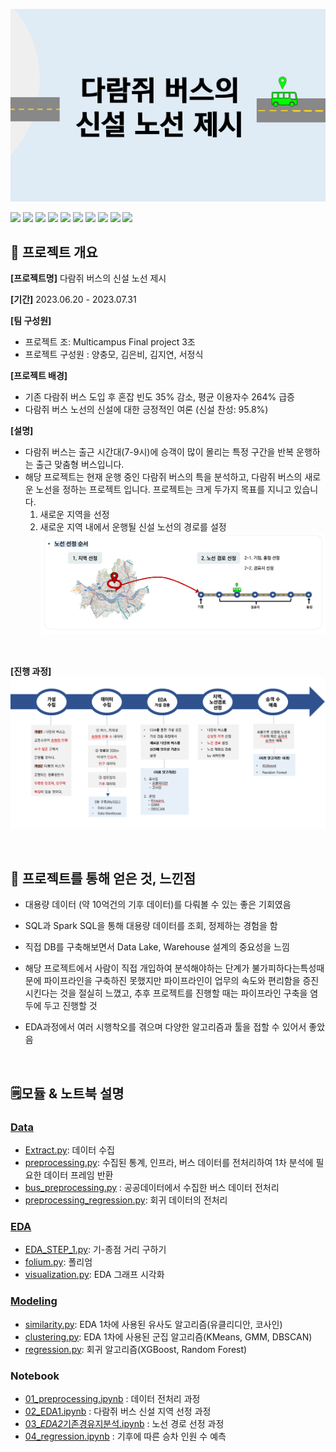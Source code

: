 ![daram_thumbnail](./img/daram_thumb.png)


<img src="https://img.shields.io/badge/python-3776AB?style=for-the-badge&logo=python&logoColor=white">  <img src="https://img.shields.io/badge/MySQL-4479A1?style=for-the-badge&logo=MySQL&logoColor=white">
<img src="https://img.shields.io/badge/Apache Spark-E25A1C?style=for-the-badge&logo=Apache Spark&logoColor=white">  <img src="https://img.shields.io/badge/pandas-150458?style=for-the-badge&logo=pandas&logoColor=white"> <img src="https://img.shields.io/badge/Numpy-013243?style=for-the-badge&logo=numpy&logoColor=white"> <img src="https://img.shields.io/badge/Amazon EC2-FF9900?style=for-the-badge&logo=Amazon ec2&logoColor=white"> <img src="https://img.shields.io/badge/Jupyter-F37626?style=for-the-badge&logo=jupyter&logoColor=white"> <img src="https://img.shields.io/badge/Folium-77B829?style=for-the-badge&logo=Folium&logoColor=white"> <img src="https://img.shields.io/badge/Apache parquet-50ABF1?style=for-the-badge&logo=apache parquet&logoColor=white"> 
<img src="https://img.shields.io/badge/scikit learn-F7931E?style=for-the-badge&logo=scikit learn&logoColor=white">

## 📂 프로젝트 개요
**[프로젝트명]** 다람쥐 버스의 신설 노선 제시

**[기간]** 2023.06.20 - 2023.07.31

**[팀 구성원]**
- 프로젝트 조: Multicampus Final project 3조
- 프로젝트 구성원 : 양충모, 김은비, 김지연, 서정식   
  
**[프로젝트 배경]** 
- 기존 다람쥐 버스 도입 후 혼잡 빈도 35% 감소, 평균 이용자수 264% 급증
- 다람쥐 버스 노선의 신설에 대한 긍정적인 여론 (신설 찬성: 95.8%)

**[설명]**

- 다람쥐 버스는 출근 시간대(7-9시)에 승객이 많이 몰리는 특정 구간을 반복 운행하는 출근 맞춤형 버스입니다.
- 해당 프로젝트는 현재 운행 중인 다람쥐 버스의 특을 분석하고, 다람쥐 버스의 새로운 노선을 정하는 프로젝트 입니다. 프로젝트는 크게 두가지 목표를 지니고 있습니다.
    1. 새로운 지역을 선정
    2. 새로운 지역 내에서 운행될 신설 노선의 경로를 설정
   ![img](./img/daram_img2.png)   
  
<br>

**[진행 과정]**
  ![Untitled](img\daram_process.png)

<br> 

## 🎁 프로젝트를 통해 얻은 것, 느낀점
- 대용량 데이터 (약 10억건의 기후 데이터)를 다뤄볼 수 있는 좋은 기회였음

- SQL과 Spark SQL을 통해 대용량 데이터를 조회, 정제하는 경험을 함

- 직접 DB를 구축해보면서 Data Lake, Warehouse 설계의 중요성을 느낌

- 해당 프로젝트에서 사람이 직접 개입하여 분석해야하는 단계가 불가피하다는특성때문에 파이프라인을 구축하진 못했지만 파이프라인이 업무의 속도와 편리함을 증진시킨다는 것을 절실히 느꼈고, 추후 프로젝트를 진행할 때는 파이프라인 구축을 염두에 두고 진행할 것

- EDA과정에서 여러 시행착오를 겪으며 다양한 알고리즘과 툴을 접할 수 있어서 좋았음

<br>

## 🗒️모듈 & 노트북 설명

### [Data](./src/Data/)

- [Extract.py](./src/Data/Extract.py): 데이터 수집
- [preprocessing.py](./src/Data/preprocessing.py): 수집된 통계, 인프라, 버스 데이터를 전처리하여 1차 분석에 필요한 데이터 프레임 반환
- [bus_preprocessing.py](./src/Data/bus_preprocessing.py) : 공공데이터에서 수집한 버스 데이터 전처리
- [preprocessing_regression.py](./src/Data/preprocessing_regression.py): 회귀 데이터의 전처리

### [EDA](./src/EDA/)
- [EDA_STEP_1.py](./src/02_EDA1.ipynb): 기-종점 거리 구하기
- [folium.py](./src/EDA/folium.py): 폴리엄
- [visualization.py](./src/EDA/visualization.py): EDA 그래프 시각화
  

### [Modeling](./src/Modeling/)
- [similarity.py](./src/Modeling/similarity.py): EDA 1차에 사용된 유사도 알고리즘(유클리디안, 코사인)
- [clustering.py](./src/Modeling/clustering.py): EDA 1차에 사용된 군집 알고리즘(KMeans, GMM, DBSCAN)
- [regression.py](./src/Modeling/regression.py): 회귀 알고리즘(XGBoost, Random Forest)

### Notebook
- [01_preprocessing.ipynb](./src/01_preprocessing.ipynb) : 데이터 전처리 과정
- [02_EDA1.ipynb](./src/02_EDA1.ipynb) : 다람쥐 버스 신설 지역 선정 과정
- [03\_*EDA2*기존경유지분석.ipynb](./src/03_EDA2_기존경유지분석.ipynb) : 노선 경로 선정 과정
- [04_regression.ipynb](./src/04_regression.ipynb) : 기후에 따른 승차 인원 수 예측
